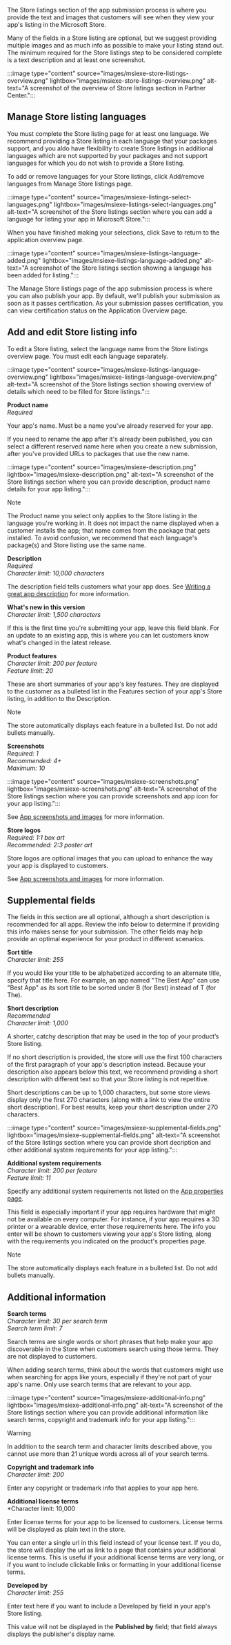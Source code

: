 The Store listings section of the app submission process is where you provide the text and images that customers will see when they view your app's listing in the Microsoft Store.

Many of the fields in a Store listing are optional, but we suggest providing multiple images and as much info as possible to make your listing stand out. The minimum required for the Store listings step to be considered complete is a text description and at least one screenshot.

:::image type="content" source="images/msiexe-store-listings-overview.png" lightbox="images/msiexe-store-listings-overview.png" alt-text="A screenshot of the overview of Store listings section in Partner Center.":::

## Manage Store listing languages

You must complete the Store listing page for at least one language. We recommend providing a Store listing in each language that your packages support, and you  aldo have flexibility to create Store listings in additional languages which are not supported by your packages and not support languages for which you do not wish to provide a Store listing.

To add or remove languages for your Store listings, click Add/remove languages from Manage Store listings page.

:::image type="content" source="images/msiexe-listings-select-languages.png" lightbox="images/msiexe-listings-select-languages.png" alt-text="A screenshot of the Store listings section where you can add a language for listing your app in Microsoft Store.":::

When you have finished making your selections, click Save to return to the application overview page.

:::image type="content" source="images/msiexe-listings-language-added.png" lightbox="images/msiexe-listings-language-added.png" alt-text="A screenshot of the Store listings section showing a language has been added for listing.":::

The Manage Store listings page of the app submission process is where you can also publish your app. By default, we'll publish your submission as soon as it passes certification. As your submission passes certification, you can view certification status on the Application Overview page.
  
## Add and edit Store listing info

To edit a Store listing, select the language name from the Store listings overview page. You must edit each language separately.

:::image type="content" source="images/msiexe-listings-language-overview.png" lightbox="images/msiexe-listings-language-overview.png" alt-text="A screenshot of the Store listings section showing overview of details which need to be filled for Store listings.":::

**Product name**<br>*Required*

Your app's name. Must be a name you've already reserved for your app.

If you need to rename the app after it's already been published, you can select a different reserved name here when you create a new submission, after you've provided URLs to packages that use the new name.

:::image type="content" source="images/msiexe-description.png" lightbox="images/msiexe-description.png" alt-text="A screenshot of the Store listings section where you can provide description, product name details for your app listing.":::

> [!NOTE]
The Product name you select only applies to the Store listing in the language you're working in. It does not impact the name displayed when a customer installs the app; that name comes from the package that gets installed. To avoid confusion, we recommend that each language's package(s) and Store listing use the same name.

**Description**<br>*Required*<br>*Character limit: 10,000 characters*

The description field tells customers what your app does. See [Writing a great app description](../../../apps/publish/publish-your-app/write-great-app-description.md) for more information.

**What's new in this version**<br>*Character limit: 1,500 characters*

If this is the first time you're submitting your app, leave this field blank. For an update to an existing app, this is where you can let customers know what's changed in the latest release.

**Product features**<br>*Character limit: 200 per feature*<br>*Feature limit: 20*

These are short summaries of your app's key features. They are displayed to the customer as a bulleted list in the Features section of your app's Store listing, in addition to the Description.

> [!NOTE]
> The store automatically displays each feature in a bulleted list. Do not add bullets manually.

**Screenshots**<br>*Required: 1*<br>*Recommended: 4+*<br>*Maximum: 10*

:::image type="content" source="images/msiexe-screenshots.png" lightbox="images/msiexe-screenshots.png" alt-text="A screenshot of the Store listings section where you can provide screenshots and app icon for your app listing.":::

See [App screenshots and images](../../../apps/publish/publish-your-app/screenshots-and-images.md) for more information.

**Store logos**<br>*Required: 1:1 box art*<br>*Recommended: 2:3 poster art*

Store logos are optional images that you can upload to enhance the way your app is displayed to customers.

See [App screenshots and images](../../../apps/publish/publish-your-app/screenshots-and-images.md) for more information.

## Supplemental fields

The fields in this section are all optional, although a short description is recommended for all apps. Review the info below to determine if providing this info makes sense for your submission. The other fields may help provide an optimal experience for your product in different scenarios.

**Sort title**<br>*Character limit: 255*

If you would like your title to be alphabetized according to an alternate title, specify that title here. For example, an app named "The Best App" can use "Best App" as its sort title to be sorted under B (for Best) instead of T (for The).

**Short description**<br>*Recommended*<br>*Character limit: 1,000*

A shorter, catchy description that may be used in the top of your product’s Store listing.

If no short description is provided, the store will use the first 100 characters of the first paragraph of your app's description instead. Because your description also appears below this text, we recommend providing a short description with different text so that your Store listing is not repetitive.

Short descriptions can be up to 1,000 characters, but some store views display only the first 270 characters (along with a link to view the entire short description). For best results, keep your short description under 270 characters.

:::image type="content" source="images/msiexe-supplemental-fields.png" lightbox="images/msiexe-supplemental-fields.png" alt-text="A screenshot of the Store listings section where you can provide short decription and other additional system requirements for your app listing.":::

**Additional system requirements**<br>*Character limit: 200 per feature*<br>*Feature limit: 11*

Specify any additional system requirements not listed on the [App properties page](../../../apps/publish/publish-your-app/enter-app-properties.md).

This field is especially important if your app requires hardware that might not be available on every computer. For instance, if your app requires a 3D printer or a wearable device, enter those requirements here. The info you enter will be shown to customers viewing your app's Store listing, along with the requirements you indicated on the product's properties page.

> [!NOTE]
> The store automatically displays each feature in a bulleted list. Do not add bullets manually.

## Additional information

**Search terms**<br>*Character limit: 30 per search term*<br>*Search term limit: 7*

Search terms are single words or short phrases that help make your app discoverable in the Store when customers search using those terms. They are not displayed to customers.

When adding search terms, think about the words that customers might use when searching for apps like yours, especially if they're not part of your app's name. Only use search terms that are relevant to your app.

:::image type="content" source="images/msiexe-additional-info.png" lightbox="images/msiexe-additional-info.png" alt-text="A screenshot of the Store listings section where you can provide additional information like search terms, copyright and trademark info for your app listing.":::

> [!WARNING]
> In addition to the search term and character limits described above, you cannot use more than 21 unique words across all of your search terms.

**Copyright and trademark info**<br>*Character limit: 200*

Enter any copyright or trademark info that applies to your app here.

**Additional license terms**<br>*Character limit: 10,000

Enter license terms for your app to be licensed to customers. License terms will be displayed as plain text in the store.

You can enter a single url in this field instead of your license text. If you do, the store will display the url as link to a page that contains your additional license terms. This is useful if your additional license terms are very long, or if you want to include clickable links or formatting in your additional license terms.

**Developed by**<br>*Character limit: 255*

Enter text here if you want to include a Developed by field in your app's Store listing.

This value will not be displayed in the **Published by** field; that field always displays the publisher's display name.
